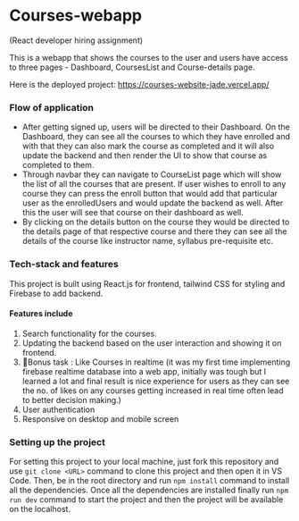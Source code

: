 # Courses-webapp
(React developer hiring assignment)

This is a webapp that shows the courses to the user and users have access to three pages - Dashboard, CoursesList and Course-details page. 

Here is the deployed project: https://courses-website-jade.vercel.app/
### Flow of application
- After getting signed up, users will be directed to their Dashboard. On the Dashboard, they can see all the courses to which they have enrolled and with that they can also mark the course as completed and it will also update the backend and then render the UI to show that course as completed to them. 
- Through navbar they can navigate to CourseList page which will show the list of all the courses that are present. If user wishes to enroll to any course they can press the enroll button that would add that particular user as the enrolledUsers and would update the backend as well. After this the user will see that course on their dashboard as well. 
- By clicking on the details button on the course they would be directed to the details page of that respective course and there they can see all the details of the course like instructor name, syllabus pre-requisite etc.


### Tech-stack and features
This project is built using React.js for frontend, tailwind CSS for styling and Firebase to add backend.
#### Features include
1. Search functionality for the courses.
2. Updating the backend based on the user interaction and showing it on frontend.
3. 🎁Bonus task : Like Courses in realtime (it was my first time implementing firebase realtime database into a web app, initially was tough but I learned a lot and final result is nice experience for users as they can see the no. of likes on any courses getting increased in real time often lead to better decision making.)
4. User authentication 
5. Responsive on desktop and mobile screen

### Setting up the project
For setting this project to your local machine, just fork this repository and use ```git clone <URL>``` command to clone this project and then open it in VS Code. Then, be in the root directory and run ```npm install``` command to install all the dependencies. Once all the dependencies are installed finally run ```npm run dev``` command to start the project and then the project will be available on the localhost. 
